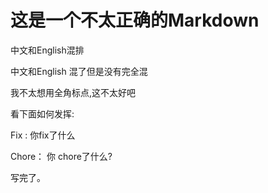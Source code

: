 # 这是一个不太正确的Markdown

中文和English混排

中文和English 混了但是没有完全混

我不太想用全角标点,这不太好吧

看下面如何发挥:

Fix : 你fix了什么

Chore： 你 chore了什么?

写完了。